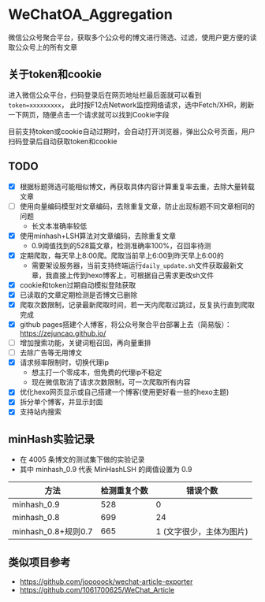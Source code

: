 # WeChatOA_Aggregation
微信公众号聚合平台，获取多个公众号的博文进行筛选、过滤，使用户更方便的读取公众号上的所有文章

## 关于token和cookie
进入微信公众平台，扫码登录后在网页地址栏最后面就可以看到`token=xxxxxxxxx`，
此时按F12点Network监控网络请求，选中Fetch/XHR，刷新一下网页，随便点击一个请求就可以找到Cookie字段

目前支持token或cookie自动过期时，会自动打开浏览器，弹出公众号页面，用户扫码登录后自动获取token和cookie

## TODO
- [x] 根据标题筛选可能相似博文，再获取具体内容计算重复率去重，去除大量转载文章
- [ ] 使用向量编码模型对文章编码，去除重复文章，防止出现标题不同文章相同的问题
  - 长文本准确率较低
- [x] 使用minhash+LSH算法对文章编码，去除重复文章
  - 0.9阈值找到的528篇文章，检测准确率100%，召回率待测
- [x] 定期爬取，每天早上8:00爬。爬取当前早上6:00到昨天早上6:00的
  - 需要架设服务器，当前支持终端运行`daily_update.sh`文件获取最新文章，我直接上传到hexo博客上，可根据自己需求更改sh文件
- [x] cookie和token过期自动模拟登陆获取
- [x] 已读取的文章定期检测是否博文已删除
- [x] 爬取次数限制，记录最新爬取时间，若一天内爬取过跳过，反复执行直到爬取完成
- [x] github pages搭建个人博客，将公众号聚合平台部署上去（简易版）：https://zejuncao.github.io/
- [ ] 增加搜索功能，关键词粗召回，再向量重排
- [ ] 去除广告等无用博文
- [x] 请求频率限制时，切换代理ip
  - 想主打一个零成本，但免费的代理ip不稳定
  - 现在微信取消了请求次数限制，可一次爬取所有内容
- [x] 优化hexo网页显示或自己搭建一个博客(使用更好看一些的hexo主题)
- [x] 拆分单个博客，并显示封面
- [x] 支持站内搜索

## minHash实验记录
- 在 4005 条博文的测试集下做的实验记录
- 其中 minhash_0.9 代表 MinHashLSH 的阈值设置为 0.9

| 方法                | 检测重复个数 | 错误个数           |
|-------------------|--------|----------------|
| minhash_0.9       | 528    | 0              |
| minhash_0.8       | 699    | 24             |
| minhash_0.8+规则0.7 | 665    | 1 (文字很少，主体为图片) |

## 类似项目参考
- https://github.com/jooooock/wechat-article-exporter
- https://github.com/1061700625/WeChat_Article